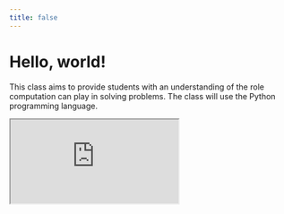 ```yaml
---
title: false
---
```


# Hello, world!

This class aims to provide students with an understanding of the role computation can play in solving problems. The class will use the Python programming language.

<iframe src="https://www.youtube.com/embed/tZxLMIk_SaY?playlist=GAB6Gm7pTTA"></iframe>